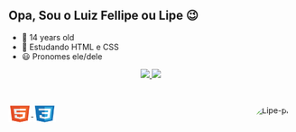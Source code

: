 ## Opa, Sou o Luiz Fellipe ou Lipe 😉

- 🎂 14 years old
- 📒 Estudando HTML e CSS
- 😃 Pronomes ele/dele


<div align="center">
  <a href="https://github.com/Lipexz">
  <img height="180em" src="https://github-readme-stats.vercel.app/api?username=Lipexz&show_icons=true&theme=dark&include_all_commits=true&count_private=true"/>
  <img height="180em" src="https://github-readme-stats.vercel.app/api/top-langs/?username=Lipexz&layout=compact&langs_count=7&theme=dark"/>
</div>
  
  ##
  
<div style="display: inline_block"><br>
  <img align="center" alt="Lipe-HTML" height="30" width="40" src="https://raw.githubusercontent.com/devicons/devicon/master/icons/html5/html5-original.svg">
  <img align="center" alt="Lipe-CSS" height="30" width="40" src="https://raw.githubusercontent.com/devicons/devicon/master/icons/css3/css3-original.svg">
  <img align="right" alt="Lipe-pic" height="150" style="border-radius:50px;" src="https://media.discordapp.net/attachments/850457634620178525/902613801101295616/original.gif">
</div>
  
  
  ##
